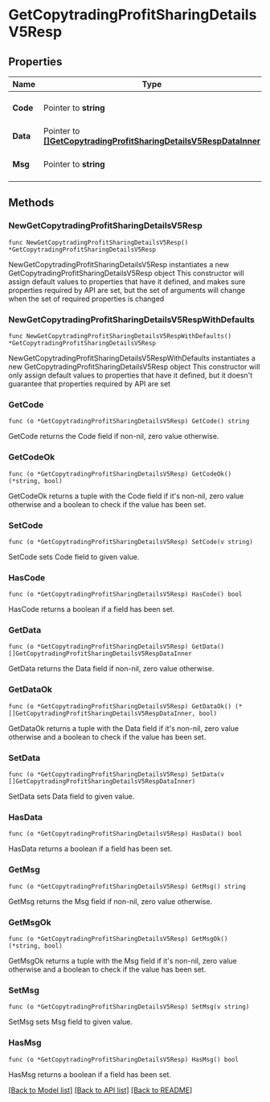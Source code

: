 # GetCopytradingProfitSharingDetailsV5Resp

## Properties

Name | Type | Description | Notes
------------ | ------------- | ------------- | -------------
**Code** | Pointer to **string** |  | [optional] [default to ""]
**Data** | Pointer to [**[]GetCopytradingProfitSharingDetailsV5RespDataInner**](GetCopytradingProfitSharingDetailsV5RespDataInner.md) |  | [optional] 
**Msg** | Pointer to **string** |  | [optional] [default to ""]

## Methods

### NewGetCopytradingProfitSharingDetailsV5Resp

`func NewGetCopytradingProfitSharingDetailsV5Resp() *GetCopytradingProfitSharingDetailsV5Resp`

NewGetCopytradingProfitSharingDetailsV5Resp instantiates a new GetCopytradingProfitSharingDetailsV5Resp object
This constructor will assign default values to properties that have it defined,
and makes sure properties required by API are set, but the set of arguments
will change when the set of required properties is changed

### NewGetCopytradingProfitSharingDetailsV5RespWithDefaults

`func NewGetCopytradingProfitSharingDetailsV5RespWithDefaults() *GetCopytradingProfitSharingDetailsV5Resp`

NewGetCopytradingProfitSharingDetailsV5RespWithDefaults instantiates a new GetCopytradingProfitSharingDetailsV5Resp object
This constructor will only assign default values to properties that have it defined,
but it doesn't guarantee that properties required by API are set

### GetCode

`func (o *GetCopytradingProfitSharingDetailsV5Resp) GetCode() string`

GetCode returns the Code field if non-nil, zero value otherwise.

### GetCodeOk

`func (o *GetCopytradingProfitSharingDetailsV5Resp) GetCodeOk() (*string, bool)`

GetCodeOk returns a tuple with the Code field if it's non-nil, zero value otherwise
and a boolean to check if the value has been set.

### SetCode

`func (o *GetCopytradingProfitSharingDetailsV5Resp) SetCode(v string)`

SetCode sets Code field to given value.

### HasCode

`func (o *GetCopytradingProfitSharingDetailsV5Resp) HasCode() bool`

HasCode returns a boolean if a field has been set.

### GetData

`func (o *GetCopytradingProfitSharingDetailsV5Resp) GetData() []GetCopytradingProfitSharingDetailsV5RespDataInner`

GetData returns the Data field if non-nil, zero value otherwise.

### GetDataOk

`func (o *GetCopytradingProfitSharingDetailsV5Resp) GetDataOk() (*[]GetCopytradingProfitSharingDetailsV5RespDataInner, bool)`

GetDataOk returns a tuple with the Data field if it's non-nil, zero value otherwise
and a boolean to check if the value has been set.

### SetData

`func (o *GetCopytradingProfitSharingDetailsV5Resp) SetData(v []GetCopytradingProfitSharingDetailsV5RespDataInner)`

SetData sets Data field to given value.

### HasData

`func (o *GetCopytradingProfitSharingDetailsV5Resp) HasData() bool`

HasData returns a boolean if a field has been set.

### GetMsg

`func (o *GetCopytradingProfitSharingDetailsV5Resp) GetMsg() string`

GetMsg returns the Msg field if non-nil, zero value otherwise.

### GetMsgOk

`func (o *GetCopytradingProfitSharingDetailsV5Resp) GetMsgOk() (*string, bool)`

GetMsgOk returns a tuple with the Msg field if it's non-nil, zero value otherwise
and a boolean to check if the value has been set.

### SetMsg

`func (o *GetCopytradingProfitSharingDetailsV5Resp) SetMsg(v string)`

SetMsg sets Msg field to given value.

### HasMsg

`func (o *GetCopytradingProfitSharingDetailsV5Resp) HasMsg() bool`

HasMsg returns a boolean if a field has been set.


[[Back to Model list]](../README.md#documentation-for-models) [[Back to API list]](../README.md#documentation-for-api-endpoints) [[Back to README]](../README.md)


